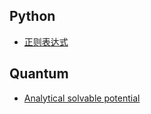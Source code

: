 ## Python
* [正则表达式](https://www.runoob.com/regexp/regexp-syntax.html)

 
## Quantum
* [Analytical solvable potential](https://en.wikipedia.org/wiki/List_of_quantum-mechanical_systems_with_analytical_solutions)
